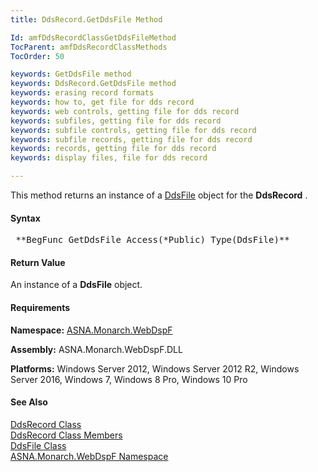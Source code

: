 ```yaml
---
title: DdsRecord.GetDdsFile Method

Id: amfDdsRecordClassGetDdsFileMethod
TocParent: amfDdsRecordClassMethods
TocOrder: 50

keywords: GetDdsFile method
keywords: DdsRecord.GetDdsFile method
keywords: erasing record formats
keywords: how to, get file for dds record
keywords: web controls, getting file for dds record
keywords: subfiles, getting file for dds record
keywords: subfile controls, getting file for dds record
keywords: subfile records, getting file for dds record
keywords: records, getting file for dds record
keywords: display files, file for dds record

---
```


This method returns an instance of a [DdsFile](amfDdsFileClass.html) object for the **DdsRecord** .

#### Syntax
<pre class="prettyprint"> **BegFunc GetDdsFile Access(*Public) Type(DdsFile)** </pre>

#### Return Value
An instance of a **DdsFile** object.

#### Requirements
**Namespace:** [ASNA.Monarch.WebDspF](amfWebDspFNamespace.html)

**Assembly:** ASNA.Monarch.WebDspF.DLL

**Platforms:** Windows Server 2012, Windows Server 2012 R2, Windows Server 2016, Windows 7, Windows 8 Pro, Windows 10 Pro

#### See Also
[DdsRecord Class](amfDdsRecordClass.html) <br /> [ DdsRecord Class Members](amfDdsRecordClassMembers.html) <br /> [DdsFile Class](amfDdsFileClass.html) <br /> [ ASNA.Monarch.WebDspF Namespace](amfWebDspFNamespace.html) 
